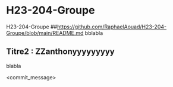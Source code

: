 # H23-204-Groupe
H23-204-Groupe
##https://github.com/RaphaelAouad/H23-204-Groupe/blob/main/README.md
bblabla

## Titre2 : ZZanthonyyyyyyyyy
blabla

<commit_message>









